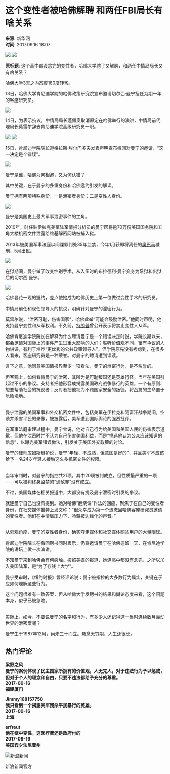 # 这个变性者被哈佛解聘 和两任FBI局长有啥关系

**来源**: 新华网  
**时间**: 2017.09.16 18:07

![](//n.sinaimg.cn/default/622af858/20181010/default_avatar.jpg)
![](//k.sinaimg.cn/n/news/crawl/20170916/N561-fykymwm9306879.jpg/w300h300z1l10t10q1008ea.jpg)

**原标题**: 这个高中都没念完的变性者，哈佛大学聘了又解聘，和两任中情局局长又有啥关系？

哈佛大学3天之内态度180度转弯。

13日，哈佛大学肯尼迪学院的哈佛政策研究院宣布邀请切尔西·曼宁担任为期一年的客座研究员。

![](//k.sinaimg.cn/n/news/crawl/20170916/N561-fykymwm9306879.jpg/w700d1q75cms.jpg?by=cms_fixed_width)

14日，为表示抗议，中情局局长蓬佩奥取消原定在哈佛举行的演讲，中情局前代理局长莫雷尔辞去肯尼迪学院高级研究员一职。

![](//k.sinaimg.cn/n/news/crawl/20170916/kg1z-fykymue6545548.jpg/w700d1q75cms.jpg?by=cms_fixed_width)
![](//k.sinaimg.cn/n/news/crawl/20170916/Tk5G-fykymwk2540239.jpg/w700d1q75cms.jpg?by=cms_fixed_width)

15日，肯尼迪学院院长道格拉斯·埃尔门多夫发表声明宣布撤回对曼宁的邀请，“这一决定是个错误”。 

![](//k.sinaimg.cn/n/news/crawl/20170916/sdhP-fykymwk2540241.jpg/w700d1q75cms.jpg?by=cms_fixed_width)

曼宁是谁，哈佛为何相邀，又为何认错？

其中关键，在于曼宁的多重身份和哈佛邀约引发的解读。

曼宁拥有两项特殊身份，一是泄密者身份；二是变性人身份。

![](//k.sinaimg.cn/n/news/crawl/20170916/ktrT-fykymwm9306882.jpg/w700d1q75cms.jpg?by=cms_fixed_width)

曼宁是美国史上最大军事泄密事件的主角。

2010年，时任驻伊拉克美军陆军情报分析员的曼宁因将逾70万份美国国务院和五角大楼机密文件泄露给维基解密网站被捕入狱。

2013年被美国军事法庭以间谍罪判处35年监禁，今年1月获即将离任的[奥巴马](https://news.sina.cn/news_zt/keyword.d.html?vt=4&k=%E5%A5%A5%E5%B7%B4%E9%A9%AC)减刑，5月出狱。

![](//k.sinaimg.cn/n/news/crawl/20170916/xBLa-fykywuc4908085.jpg/w700d1q75cms.jpg?by=cms_fixed_width)

在狱期间，曼宁做了改变性别手术，从入伍时的布拉德利·曼宁变身为系狱和出狱后的切尔西·曼宁。

![](//k.sinaimg.cn/n/news/crawl/20170916/rpqN-fykymwm9306892.jpg/w700d1q75cms.jpg?by=cms_fixed_width)

哈佛昙花一现的邀约，差点使她成为哈佛历史上第一位做过变性手术的研究员。

中情局前任和现任领导人的抗议，明确针对曼宁的泄密行为。

莫雷尔说，“泄密可耻，伤害国家”，哈佛此举“可能会鼓励泄密。”他同时声明，他支持曼宁变性和从军权利。不久前，[特朗普](https://news.sina.cn/news_zt/keyword.d.html?vt=4&k=%E7%89%B9%E6%9C%97%E6%99%AE)曾公开表示将禁止变性人从军。

哈佛肯尼迪学院院长在解释为什么聘请曼宁是一个错误决定时说，学院长期以来，都会邀请对国际上的事件产生过重大影响的人们；聆听价值观不同、富有争议的人物讲课，有利于培养“更优秀的公共政策领导人”。但学院原先没有考虑到，在很多人看来，客座研究员是一种荣誉。对曼宁的聘请遭到误读。

言下之意，他同意美国情报界至少一项看法，曼宁的泄密行为，是不名誉的。

但客观上，如何看待曼宁的泄密，其所为是可耻叛国还是英雄行径，当年在美国引起过不小的争议。支持者把他形容成揭露美国政府战争暴行的英雄，一个有原则、想要帮助社会的抗议者；反对者把他视为不顾国家安全的叛徒，将战友的生命置于危险境地。

![](data:image/png;base64,iVBORw0KGgoAAAANSUhEUgAAAAQAAAADAQMAAACOOjyFAAAAA1BMVEUAAACnej3aAAAAAXRSTlMAQObYZgAAAApJREFUCNdjAAMAAAYAAegKKqQAAAAASUVORK5CYII=)

曼宁泄露的美国军事和外交机密文件中，包括美军在伊拉克和阿富汗战争期间，空袭并杀害平民的录像，被披露后，美军遭到国际舆论的强烈批评。

在军事法庭审理过程中，曼宁曾说，他对自己行为给美国和美国人民的伤害表示道歉，但他在泄密时并不认为自己伤害美国利益，而是“挑选他认为公众应该知道的信息”，以曝光美军错误做法，引发关于美国外交政策的讨论。

曼宁的律师库姆斯辩护说，曼宁“年轻、不成熟，但意图是好的”，并且美军不应该给予一名24岁年轻人接触这么多机密文件的权限。

![](data:image/png;base64,iVBORw0KGgoAAAANSUhEUgAAAAQAAAADAQMAAACOOjyFAAAAA1BMVEUAAACnej3aAAAAAXRSTlMAQObYZgAAAApJREFUCNdjAAMAAAYAAegKKqQAAAAASUVORK5CYII=)

当年审判时，对曼宁的指控共21项，其中20项被判成立，但性质最严重的一项——可以被判终身监禁的“通敌罪”没有成立。

不过，美国媒体在相关报道中，大都没有提及曼宁泄密时引发的争议。

就连曼宁自己也没有提到。她对哈佛“翻烧饼”作法的回应，聚焦于在自己的变性者身份，在社交媒体推特上发文称：“很荣幸成为第一个遭撤回哈佛客座研究员邀请的变性者。他们在中情局压力下，冷藏被边缘化的声音。”

![](data:image/png;base64,iVBORw0KGgoAAAANSUhEUgAAAAQAAAADAQMAAACOOjyFAAAAA1BMVEUAAACnej3aAAAAAXRSTlMAQObYZgAAAApJREFUCNdjAAMAAAYAAegKKqQAAAAASUVORK5CYII=)

从旁观角度，曼宁的变性者身份，确实夺走媒体和社交媒体网站用户的大量眼球。

肯尼迪学院院长在撤回聘书同时表示，仍将邀请曼宁在哈佛逗留一天，在肯尼迪学院的讲坛上做一次演讲。

不知曼宁来到哈佛会有何感触。按照美媒的报道，她连高中都没有念完，之所以加入美国陆军，是“为了存钱上大学”。

曼宁受审时，《纽约时报》曾经评论说：曼宁被指控的大多数行为属实，关键在于应如何理解这些行为。

这个问题很难有一致答案，但从哈佛大学发聘书的结果和舆论态度来看，这个问题本身，似乎已被忽略。

![](data:image/png;base64,iVBORw0KGgoAAAANSUhEUgAAAAQAAAADAQMAAACOOjyFAAAAA1BMVEUAAACnej3aAAAAAXRSTlMAQObYZgAAAApJREFUCNdjAAMAAAYAAegKKqQAAAAASUVORK5CYII=)

实际上，如今，不要说曼宁的名字和行为，有多少人还记得这一当时连续数月轰动世界的泄密案呢？

曼宁生于1987年12月，尚未三十而立。悬念无穷期，人生还很长。

## 热门评论

**梁野之风**  
**曼宁的案例体现了民主国家所拥有的价值观，人无完人，对于违法行为予以惩戒，但对于个人的理念和自由，只要不违法都给予充分的尊重。**  
**2017-09-16**  
**福建厦门**

**Jimmy168157750**  
**我只看到一个揭露美军残杀平民暴行的英雄。**  
**2017-09-16**  
**上海**

**erfreut**  
**他在狱中变性，这医疗费还是政府付的**  
**2017-09-16**  
**美国宾夕法尼亚州**

![新浪新闻](https://n.sinaimg.cn/default/80905340/20200331/sinalogo.png)  

新浪新闻官方